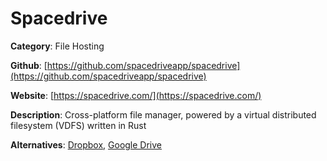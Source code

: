
# Spacedrive

**Category**: File Hosting

**Github**: [https://github.com/spacedriveapp/spacedrive](https://github.com/spacedriveapp/spacedrive)

**Website**: [https://spacedrive.com/](https://spacedrive.com/)

**Description**:
Cross-platform file manager, powered by a virtual distributed filesystem (VDFS) written in Rust

**Alternatives**: [Dropbox](https://www.dropbox.com/), [Google Drive](https://drive.google.com/)

